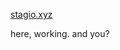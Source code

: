 <a href="https://www.stagio.xyz" target="_blank" rel="noopener noreferrer">stagio.xyz</a>
<p>here, working. and you?</p>
